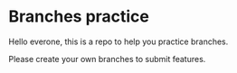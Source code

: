 
Branches practice
==============


Hello everone, this is a repo to help you practice branches.

Please create your own branches to submit features.

